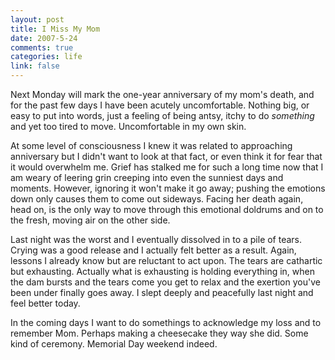 ```yaml
--- 
layout: post
title: I Miss My Mom
date: 2007-5-24
comments: true
categories: life
link: false
---
```

Next Monday will mark the one-year anniversary of my mom's death, and for the past few days I have been acutely uncomfortable.  Nothing big, or easy to put into words, just a feeling of being antsy, itchy to do <i>something</i> and yet too tired to move.  Uncomfortable in my own skin.

At some level of consciousness I knew it was related to approaching anniversary but I didn't want to look at that fact, or even think it for fear that it would overwhelm me.  Grief has stalked me for such a long time now that I am weary of leering grin creeping into even the sunniest days and moments.  However, ignoring it won't make it go away; pushing the emotions down only causes them to come out sideways.  Facing her death again, head on, is the only way to move through this emotional doldrums and on to the fresh, moving air on the other side.

Last night was the worst and I eventually dissolved in to a pile of tears.  Crying was a good release and I actually felt better as a result.  Again, lessons I already know but are reluctant to act upon.  The tears are cathartic but exhausting.  Actually what is exhausting is holding everything in, when the dam bursts and the tears come you get to relax and the exertion you've been under finally goes away.  I slept deeply and peacefully last night and feel better today.

In the coming days I want to do somethings to acknowledge my loss and to remember Mom.  Perhaps making a cheesecake they way she did.  Some kind of ceremony.   Memorial Day weekend indeed.
